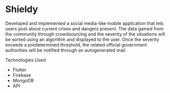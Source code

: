# Shieldy

Developed and implemented a social media-like mobile application that lets users post about current
crises and dangers present. The data gained from the community through crowdsourcing and the
severity of the situations will be sorted using an algorithm and displayed to the user. Once the severity
exceeds a predetermined threshold, the related official government authorities will be notified through
an autogenerated mail.

Technologies Used
- Flutter
- Firebase
- MongoDB
- API
